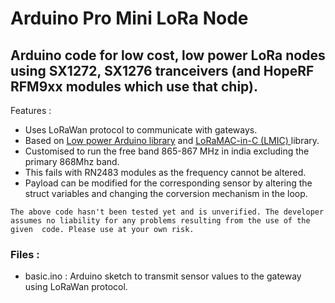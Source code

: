 # Arduino Pro Mini LoRa Node

## Arduino code for low cost, low power LoRa nodes using SX1272, SX1276 tranceivers (and HopeRF RFM9xx modules which use that chip).

Features :
- Uses LoRaWan protocol to communicate with gateways. 
- Based on <a href="https://github.com/rocketscream/Low-Power">Low power Arduino library</a> and <a href="https://github.com/matthijskooijman/arduino-lmic">LoRaMAC-in-C (LMIC) </a> library.
- Customised to run the free band 865-867 MHz in india excluding the primary 868Mhz band.
- This fails with RN2483 modules as the frequency cannot be altered.
- Payload can be modified for the corresponding sensor by altering the struct variables and changing the corversion mechanism in the loop.

`The above code hasn't been tested yet and is unverified. The developer assumes no liability for any problems resulting from the use of the given  code. Please use at your own risk.`

### Files :
- basic.ino : Arduino sketch to transmit sensor values to the gateway using LoRaWan protocol.
